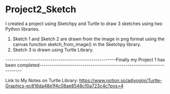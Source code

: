 # Project2_Sketch
I created a project using Sketchpy and Turtle to draw 3 sketches using two Python libraries.
1) Sketch 1 and Sketch 2 are drawn from the image in png format using the canvas function sketch_from_image() in the Sketchpy library.
3) Sketch 3 is drawn using Turtle Library.

------------------------------------------------------Finally my Project 1 has been completed---------------------------------------------------------------------

Link to My Notes on Turtle Library: https://www.notion.so/adiyogini/Turtle-Graphics-ec816da48e1f4c08ae8548c10a723c4c?pvs=4
